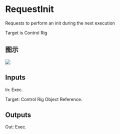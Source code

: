 # RequestInit

Requests to perform an init during the next execution

Target is Control Rig

## 图示

![]($-20221218-18315499.png)

## Inputs

In: Exec.

Target: Control Rig Object Reference.  

## Outputs

Out: Exec.

